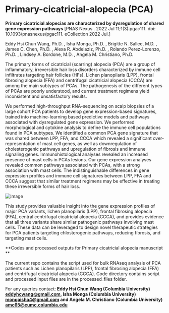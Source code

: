 # Primary-cicatricial-alopecia (PCA)

**Primary cicatricial alopecias are characterized by dysregulation of shared gene expression pathways** [PNAS Nexus
. 2022 Jul 11;1(3):pgac111. doi: 10.1093/pnasnexus/pgac111. eCollection 2022 Jul.]

Eddy Hsi Chun Wang, Ph.D. , Isha Monga, Ph.D. , Brigitte N. Sallee, M.D. , James C. Chen, Ph.D. , Alexa R. Abdelaziz, Ph.D. , Rolando Perez-Lorenzo, Ph.D. , Lindsey A. Bordone, M.D. , Angela M. Christiano, Ph.D.
                                      

The primary forms of cicatricial (scarring) alopecia (PCA) are a group of inflammatory, irreversible hair loss disorders characterized by immune cell infiltrates targeting hair follicles (HFs). Lichen planopilaris (LPP), frontal fibrosing alopecia (FFA) and centrifugal cicatricial alopecia (CCCA) are among the main subtypes of PCAs. The pathogenesis of the different types of PCAs are poorly understood, and current treatment regimens yield inconsistent and unsatisfactory results.

We performed high-throughput RNA-sequencing on scalp biopsies of a large cohort PCA patients to develop gene expression-based signatures, trained into machine-learning based predictive models and pathways associated with dysregulated gene expression. We performed morphological and cytokine analysis to define the immune cell populations found in PCA subtypes. We identified a common PCA gene signature that was shared between LPP, FFA, and CCCA which revealed a significant over-representation of mast cell genes, as well as downregulation of cholesterogenic pathways and upregulation of fibrosis and immune signaling genes. Immunohistological analyses revealed an increased presence of mast cells in PCAs lesions. Our gene expression analyses revealed common pathways associated with PCAs, with a strong association with mast cells. The indistinguishable differences in gene expression profiles and immune cell signatures between LPP, FFA and CCCA suggest that similar treatment regimens may be effective in treating these irreversible forms of hair loss.




![image](https://user-images.githubusercontent.com/44770311/160250940-075e8cd7-910f-4134-960c-f680899afaca.png)

This study provides valuable insight into the gene expression profiles of major PCA variants, lichen planopilaris (LPP), frontal fibrosing alopecia (FFA), central centrifugal cicatricial alopecia (CCCA), and provides evidence that all three variants share similar pathogenic pathways involving mast cells. These data can be leveraged to design novel therapeutic strategies for PCA patients targeting chlosterogenic pathways, reducing fibrosis, and targeting mast cells.

**Codes and processed outputs for Primary cicatricial alopecia manuscript **


The current repo contains the script used for bulk RNAseq analysis of PCA patients such as Lichen planopilaris (LPP), frontal fibrosing alopecia (FFA) and centrifugal cicatricial alopecia (CCCA). Code directory contains script and processed input files are in the processed_files folder.


For any queries contact: **Eddy Hsi Chun Wang (Columbia University) <eddyhcwang@gmail.com>, Isha Monga (Columbia University) <mongaisha4@gmail.com> and Angela M. Christiano (Columbia University) <amc65@cumc.columbia.edu>**
